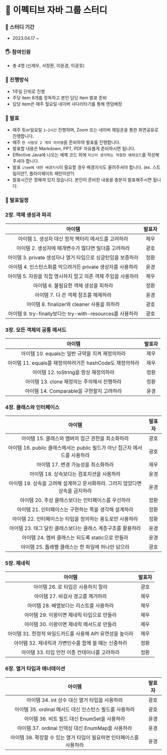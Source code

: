 # 📝 이펙티브 자바 그룹 스터디

### 📆 스터디 기간
* 2023.04.17 ~ 

### 🖐 참여인원
* 총 4명 (신제우, 서정환, 이윤경, 이광호)

### 📜 진행방식
* 1주일 단위로 진행
* 주당 item 8개를 정독하고 본인 담당 item 발표 준비
* 담당 item은 매주 월요일 네이버 사다리타기를 통해 랜덤배정

### :microphone: 발표
* 매주 토or일요일 `1~2시간` 진행하며, Zoom 또는 네이버 웨일온을 통한 화면공유로 진행합니다.
* 매주 `한 사람당 2 개의 아이템`을 준비하여 발표를 진행합니다.
* 발표할 내용은 Markdown, PPT, PDF 자유롭게 준비하시면 됩니다.
* Effective Java에 나오는 예제 코드 외에 `자신이 생각하는 적절한 예제코드`를 작성해주셔야 합니다.
* 발표 `item에 대한 배경지식`이 필요할 경우 배경지식도 올려주셔야 합니다. (ex. 스트림이란?, 플라이웨이트 패턴이란?)
* 발표시간은 정해져 있지 않습니다. 본인이 준비한 내용을 충분히 발표해주시면 됩니다.

### :calendar: 발표일정


### 2장. 객체 생성과 파괴
|아이템|발표자|
|:------:|:---:|
|아이템 1. 생성자 대신 정적 팩터리 메서드를 고려하라|제우|
|아이템 2. 생성자에 매개변수가 많다면 빌더를 고려하라|광호|
|아이템 3. private 생성자나 열거 타입으로 싱글턴임을 보증하라|정환|
|아이템 4. 인스턴스화를 막으려거든 private 생성자를 사용하라|윤경|
|아이템 5. 자원을 직접 명시하지 말고 의존 객체 주입을 사용하라|제우|
|아이템 6. 불필요한 객체 생성을 피하라|정환|
|아이템 7. 다 쓴 객체 참조를 해제하라|윤경|
|아이템 8. finalizer와 cleaner 사용을 피하라|광호|
|아이템 9. try-finally보다는 try-with-resources를 사용하라|광호|

### 3장. 모든 객체의 공통 메서드
|아이템|발표자|
|:------:|:---:|
|아이템 10. equals는 일반 규약을 지켜 재정의하라|제우|
|아이템 11. equals를 재정의하려거든 hashCode도 재정의하라|제우|
|아이템 12. toString을 항상 재정의하라|정환|
|아이템 13. clone 재정의는 주의해서 진행하라|정환|
|아이템 14. Comparable을 구현할지 고려하라|윤경|

### 4장. 클래스와 인터페이스
|아이템|발표자|
|:------:|:---:|
|아이템 15. 클래스와 멤버의 접근 권한을 최소화하라|광호|
|아이템 16. public 클래스에서는 public 필드가 아닌 접근자 메서드를 사용하라|광호|
|아이템 17. 변경 가능성을 최소화하라|제우|
|아이템 18. 상속보다는 컴포지션을 사용하라|윤경|
|아이템 19. 상속을 고려해 설계하고 문서화하라. 그러지 않았다면 상속을 금지하라|윤경|
|아이템 20. 추상 클래스보다는 인터페이스를 우선하라|정환|
|아이템 21. 인터페이스는 구현하는 쪽을 생각해 설계하라|정환|
|아이템 22. 인터페이스는 타입을 정의하는 용도로만 사용하라|정환|
|아이템 23. 태그 달린 클래스보다는 클래스 계층구조를 활용하라|윤경|
|아이템 24. 멤버 클래스는 되도록 static으로 만들라|윤경|
|아이템 25. 톱레벨 클래스는 한 파일에 하나만 담으라|광호|

### 5장. 제네릭
|아이템|발표자|
|:------:|:---:|
|아이템 26. 로 타입은 사용하지 말라|광호|
|아이템 27. 비검사 경고를 제거하라|제우|
|아이템 28. 배열보다는 리스트를 사용하라|제우|
|아이템 29. 이왕이면 제네릭 타입으로 만들라|제우|
|아이템 30. 이왕이면 제네릭 메서드로 만들라|제우|
|아이템 31. 한정적 와일드카드를 사용해 API 유연성을 높이라|제우|
|아이템 32. 제네릭과 가변인수를 함께 쓸 때는 신중하라|정환|
|아이템 33. 타입 안전 이종 컨테이너를 고려하라|정환|

### 6장. 열거 타입과 애너테이션
|아이템|발표자|
|:------:|:---:|
|아이템 34. int 상수 대신 열거 타입을 사용하라|광호|
|아이템 35. ordinal 메서드 대신 인스턴스 필드를 사용하라|광호|
|아이템 36. 비트 필드 대신 EnumSet을 사용하라|윤경|
|아이템 37. ordinal 인덱싱 대신 EnumMap을 사용하라|윤경|
|아이템 38. 확장할 수 있는 열거 타입이 필요하면 인터페이스를 사용하라|윤경|
